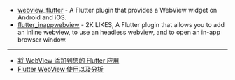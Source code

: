 - [webview_flutter](https://pub.dev/packages/webview_flutter) - A Flutter plugin that provides a WebView widget on Android and iOS.
- [flutter_inappwebview](https://pub.dev/packages/flutter_inappwebview) - 2K LIKES, A Flutter plugin that allows you to add an inline webview, to use an headless webview, and to open an in-app browser window.

---

- [将 WebView 添加到您的 Flutter 应用](https://codelabs.developers.google.com/codelabs/flutter-webview?hl=zh-cn#0)
- [Flutter WebView 使用以及分析](https://www.jianshu.com/p/5389df2dc49f)
